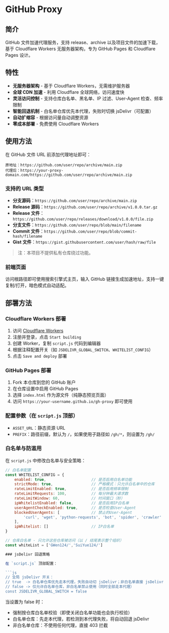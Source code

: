 # GitHub Proxy

## 简介

GitHub 文件加速代理服务，支持 release、archive 以及项目文件的加速下载，基于 Cloudflare Workers 无服务器架构，专为 GitHub Pages 和 Cloudflare Pages 设计。


## 特性

- **无服务器架构** - 基于 Cloudflare Workers，无需维护服务器
- **全球 CDN 加速** - 利用 Cloudflare 全球网络，访问速度快
- **灵活访问控制** - 支持仓库白名单、黑名单、IP 过滤、User-Agent 检查、频率限制
- **智能回退机制** - 白名单仓库优先本代理，失败时切换 jsDelivr（可配置）
- **自动扩缩容** - 根据访问量自动调整资源
- **零成本部署** - 免费使用 Cloudflare Workers

## 使用方法

在 GitHub 文件 URL 前添加代理地址即可：

```
原地址：https://github.com/user/repo/archive/main.zip
代理后：https://your-proxy-domain.com/https://github.com/user/repo/archive/main.zip
```

### 支持的 URL 类型

- **分支源码**：`https://github.com/user/repo/archive/main.zip`
- **Release 源码**：`https://github.com/user/repo/archive/v1.0.0.tar.gz`
- **Release 文件**：`https://github.com/user/repo/releases/download/v1.0.0/file.zip`
- **分支文件**：`https://github.com/user/repo/blob/main/filename`
- **Commit 文件**：`https://github.com/user/repo/blob/commit-hash/filename`
- **Gist 文件**：`https://gist.githubusercontent.com/user/hash/raw/file`

> 注：本项目不提供私有仓库绕过功能。

### 前端页面

访问根路径即可使用搜索引擎式主页，输入 GitHub 链接生成加速地址，支持一键复制/打开，暗色模式自动适配。

## 部署方法

### Cloudflare Workers 部署

1. 访问 [Cloudflare Workers](https://workers.cloudflare.com)
2. 注册并登录，点击 `Start building`
3. 创建 Worker，复制 `script.js` 代码到编辑器
4. 根据注释配置开关（如 `JSDELIVR_GLOBAL_SWITCH`、`WHITELIST_CONFIG`）
5. 点击 `Save and deploy` 部署

### GitHub Pages 部署

1. Fork 本仓库到您的 GitHub 账户
2. 在仓库设置中启用 GitHub Pages
3. 选择 `index.html` 作为源文件（纯静态预览页面）
4. 访问 `https://your-username.github.io/gh-proxy` 即可使用

### 配置参数（在 `script.js` 顶部）

- `ASSET_URL`：静态资源 URL
- `PREFIX`：路径前缀，默认为 `/`，如果使用子路径如 `/gh/*`，则设置为 `/gh/`

### 白名单与防滥用

在 `script.js` 中修改白名单与安全策略：

```javascript
// 白名单配置
const WHITELIST_CONFIG = {
    enabled: true,                    // 是否启用白名单功能
    strictMode: true,                 // 严格模式：只允许白名单中的仓库
    rateLimitEnabled: true,           // 是否启用频率限制
    rateLimitRequests: 100,           // 每分钟最大请求数
    rateLimitWindow: 60,              // 时间窗口（秒）
    ipWhitelistEnabled: false,        // 是否启用IP白名单
    userAgentCheckEnabled: true,      // 是否检查User-Agent
    blockedUserAgents: [              // 禁止的User-Agent
        'curl', 'wget', 'python-requests', 'bot', 'spider', 'crawler'
    ],
    ipWhitelist: []                   // IP白名单
}

// 仓库白名单 - 只允许这些仓库被访问（以 / 结尾表示整个组织）
const whiteList = ['GWen124/','SuiYue124/']

### jsDelivr 回退策略

在 `script.js` 顶部配置：

```js
// 全局 jsDelivr 开关：
// true  -> 白名单仓库优先走本代理，失败自动切 jsDelivr；非白名单直接 jsDelivr
// false -> 仅允许白名单仓库，非白名单禁止使用（同时全部走本代理）
const JSDELIVR_GLOBAL_SWITCH = false
```

当设置为 false 时：
- 强制按仓库白名单校验（即使关闭白名单功能也会执行校验）
- 白名单仓库：先走本代理，若检测到本代理失败，将自动回退 jsDelivr
- 非白名单仓库：不使用任何代理，直接 403 拦截
```





